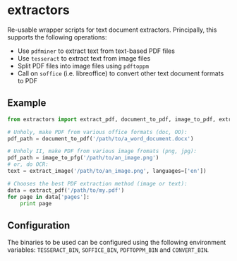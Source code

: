 # extractors

Re-usable wrapper scripts for text document extractors. Principally, this supports the following operations:

* Use ``pdfminer`` to extract text from text-based PDF files
* Use ``tesseract`` to extract text from image files
* Split PDF files into image files using ``pdftoppm``
* Call on ``soffice`` (i.e. libreoffice) to convert other text document formats to PDF

## Example

```python
from extractors import extract_pdf, document_to_pdf, image_to_pdf, extract_image

# Unholy, make PDF from various office formats (doc, OO):
pdf_path = document_to_pdf('/path/to/a_word_document.docx')

# Unholy II, make PDF from various image fromats (png, jpg):
pdf_path = image_to_pfg('/path/to/an_image.png')
# or, do OCR:
text = extract_image('/path/to/an_image.png', languages=['en'])

# Chooses the best PDF extraction method (image or text):
data = extract_pdf('/path/to/my.pdf')
for page in data['pages']:
    print page

```

## Configuration

The binaries to be used can be configured using the following environment variables: ``TESSERACT_BIN``, ``SOFFICE_BIN``, ``PDFTOPPM_BIN`` and ``CONVERT_BIN``.

